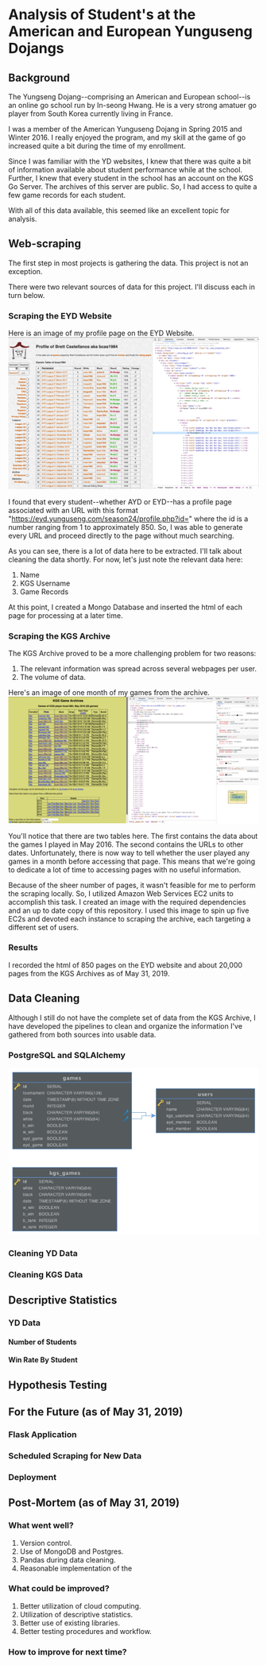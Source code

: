 # Analysis of Student's at the American and European Yunguseng Dojangs

## Background
The Yungseng Dojang--comprising an American and European school--is an
online go school run by In-seong Hwang. He is a very strong amatuer go player
from South Korea currently living in France.

I was a member of the American Yunguseng Dojang in Spring 2015 and Winter
2016. I really enjoyed the program, and my skill at the game of go increased
quite a bit during the time of my enrollment.

Since I was familiar with the YD websites, I knew that there was quite a
bit of information available about student performance while at the school.
Further, I knew that every student in the school has an account on the KGS
Go Server. The archives of this server are public. So, I had access to
quite a few game records for each student.

With all of this data available, this seemed like an excellent topic for
analysis.

## Web-scraping
The first step in most projects is gathering the data. This project is not an exception.

There were two relevant sources of data for this project. I'll discuss each in turn below.

### Scraping the EYD Website
Here is an image of my profile page on the EYD Website.
<img src="./app/static/images/yd_profile.png"/>

I found that every student--whether AYD or EYD--has a profile page associated with
an URL with this format "https://eyd.yunguseng.com/season24/profile.php?id=" where
the id is a number ranging from 1 to approximately 850. So, I was able to generate
every URL and proceed directly to the page without much searching.

As you can see, there is a lot of data here to be extracted. I'll talk about
cleaning the data shortly. For now, let's just note the relevant data here:
1. Name
2. KGS Username
3. Game Records

At this point, I created a Mongo Database and inserted the html of each page for
processing at a later time.

### Scraping the KGS Archive
The KGS Archive proved to be a more challenging problem for two reasons:
1. The relevant information was spread across several webpages per user.
2. The volume of data.

Here's an image of one month of my games from the archive.
<img src="./app/static/images/kgs_profile.png"/>

You'll notice that there are two tables here. The first
contains the data about the games I played in May 2016.
The second contains the URLs to other dates. Unfortunately,
there is now way to tell whether the user played any games
in a month before accessing that page. This means that we're
going to dedicate a lot of time to accessing pages with no
useful information.

Because of the sheer number of pages, it wasn't feasible for
me to perform the scraping locally. So, I utilized Amazon Web
Services EC2 units to accomplish this task. I created an image
with the required dependencies and an up to date copy of this
repository. I used this image to spin up five EC2s and devoted
each instance to scraping the archive, each targeting a different
set of users.

### Results
I recorded the html of 850 pages on the EYD website and
about 20,000 pages from the KGS Archives as of May 31, 2019.

## Data Cleaning
Although I still do not have the complete set of data from the KGS
Archive, I have developed the pipelines to clean and organize the
information I've gathered from both sources into usable data.

### PostgreSQL and SQLAlchemy
<img src="./app/static/images/erd.jpg"/>



### Cleaning YD Data


### Cleaning KGS Data

## Descriptive Statistics

### YD Data

#### Number of Students

#### Win Rate By Student

## Hypothesis Testing

## For the Future (as of May 31, 2019)

### Flask Application

### Scheduled Scraping for New Data

### Deployment

## Post-Mortem (as of May 31, 2019)

### What went well?
1. Version control.
2. Use of MongoDB and Postgres.
3. Pandas during data cleaning.
4. Reasonable implementation of the 

### What could be improved?
1. Better utilization of cloud computing.
2. Utilization of descriptive statistics.
3. Better use of existing libraries.
4. Better testing procedures and workflow.

### How to improve for next time?


